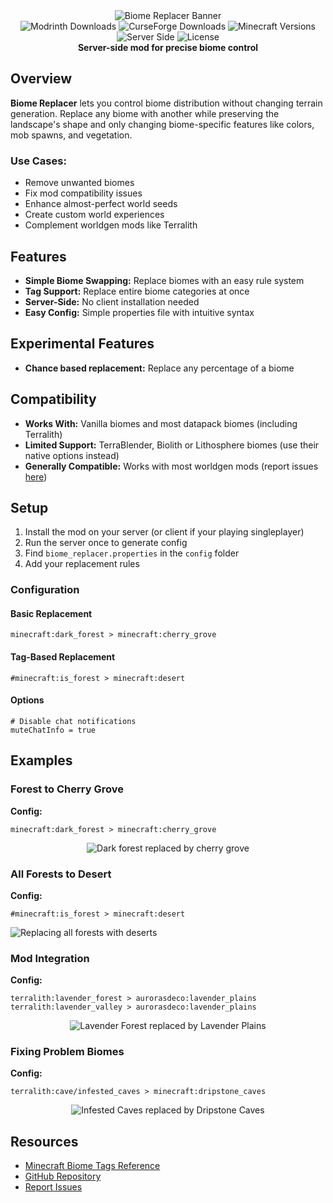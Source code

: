 <div align="center">
  <img src="https://cdn.modrinth.com/data/cached_images/49140522c0371f3ef71e14ad161300767b1fbc80_0.webp" alt="Biome Replacer Banner">
</div>

<div align="center">
  <img src="https://img.shields.io/modrinth/dt/biome-replacer?style=flat&logo=modrinth&logoColor=%2300AF5C&label=Modrinth&color=%2300AF5C&link=https%3A%2F%2Fmodrinth.com%2Fmod%2Fbiome-replacer" alt="Modrinth Downloads">
  <img src="https://img.shields.io/curseforge/dt/910274?style=flat&logo=CurseForge&logoColor=%23F16436&label=CurseForge&color=%23F16436&link=https%3A%2F%2Fwww.curseforge.com%2Fminecraft%2Fmc-mods%2Fbiome-replacer" alt="CurseForge Downloads">
  <img src="https://img.shields.io/badge/MC-1.19+-green?style=flat&logo=minecraft&logoColor=white" alt="Minecraft Versions">
  <img src="https://img.shields.io/badge/Side-Server-orange?style=flat" alt="Server Side">
  <img src="https://img.shields.io/github/license/WerDei/Biome-Replacer?style=flat&color=purple" alt="License">
</div>

<div align="center">
  <strong>Server-side mod for precise biome control</strong>
</div>

## Overview

**Biome Replacer** lets you control biome distribution without changing terrain generation. Replace any biome with another while preserving the landscape's shape and only changing biome-specific features like colors, mob spawns, and vegetation.

### Use Cases:

* Remove unwanted biomes
* Fix mod compatibility issues
* Enhance almost-perfect world seeds
* Create custom world experiences
* Complement worldgen mods like Terralith

## Features

* **Simple Biome Swapping:** Replace biomes with an easy rule system
* **Tag Support:** Replace entire biome categories at once
* **Server-Side:** No client installation needed
* **Easy Config:** Simple properties file with intuitive syntax

## Experimental Features
* **Chance based replacement:** Replace any percentage of a biome


## Compatibility

* **Works With:** Vanilla biomes and most datapack biomes (including Terralith)
* **Limited Support:** TerraBlender, Biolith or Lithosphere biomes (use their native options instead)
* **Generally Compatible:** Works with most worldgen mods (report issues [here](https://github.com/WerDei/Biome-Replacer/issues))

## Setup

1. Install the mod on your server (or client if your playing singleplayer)
2. Run the server once to generate config
3. Find `biome_replacer.properties` in the `config` folder
4. Add your replacement rules

### Configuration

#### Basic Replacement

```
minecraft:dark_forest > minecraft:cherry_grove
```

#### Tag-Based Replacement

```
#minecraft:is_forest > minecraft:desert
```

#### Options

```
# Disable chat notifications
muteChatInfo = true
```

## Examples

### Forest to Cherry Grove

**Config:**
```
minecraft:dark_forest > minecraft:cherry_grove
```

<div align="center">
  <img src="https://raw.githubusercontent.com/WerDei/Biome-Replacer/master/readme-files/example-1.png" alt="Dark forest replaced by cherry grove">
</div>

### All Forests to Desert

**Config:**
```
#minecraft:is_forest > minecraft:desert
```
![Replacing all forests with deserts](https://cdn.modrinth.com/data/cached_images/03a6cb91021fd0a49b3c0be323c7427b097027fe_0.webp)


### Mod Integration

**Config:**
```
terralith:lavender_forest > aurorasdeco:lavender_plains
terralith:lavender_valley > aurorasdeco:lavender_plains
```

<div align="center">
  <img src="https://raw.githubusercontent.com/WerDei/Biome-Replacer/master/readme-files/example-2.png" alt="Lavender Forest replaced by Lavender Plains">
</div>

### Fixing Problem Biomes

**Config:**
```
terralith:cave/infested_caves > minecraft:dripstone_caves
```

<div align="center">
  <img src="https://raw.githubusercontent.com/WerDei/Biome-Replacer/master/readme-files/example-4.png" alt="Infested Caves replaced by Dripstone Caves">
</div>

## Resources

* [Minecraft Biome Tags Reference](https://mcreator.net/wiki/minecraft-biome-tags-list)
* [GitHub Repository](https://github.com/WerDei/Biome-Replacer)
* [Report Issues](https://github.com/WerDei/Biome-Replacer/issues)